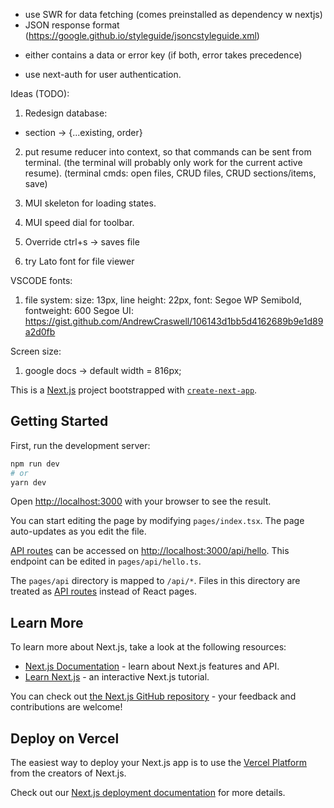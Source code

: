 * use SWR for data fetching (comes preinstalled as dependency w nextjs)
* JSON response format (https://google.github.io/styleguide/jsoncstyleguide.xml)
 - either contains a data or error key (if both, error takes precedence)

* use next-auth for user authentication.

Ideas (TODO):
1) Redesign database: 
- section -> {...existing, order}
2) put resume reducer into context, so that commands can be sent from terminal.
(the terminal will probably only work for the current active resume).
(terminal cmds: open files, CRUD files, CRUD sections/items, save)

1) MUI skeleton for loading states.
2) MUI speed dial for toolbar.
3) Override ctrl+s -> saves file

4) try Lato font for file viewer

VSCODE fonts:
1) file system: size: 13px, line height: 22px, font: Segoe WP Semibold, fontweight: 600
Segoe UI: https://gist.github.com/AndrewCraswell/106143d1bb5d4162689b9e1d89a2d0fb

Screen size:
1) google docs -> default width = 816px;












This is a [Next.js](https://nextjs.org/) project bootstrapped with [`create-next-app`](https://github.com/vercel/next.js/tree/canary/packages/create-next-app).

## Getting Started

First, run the development server:

```bash
npm run dev
# or
yarn dev
```

Open [http://localhost:3000](http://localhost:3000) with your browser to see the result.

You can start editing the page by modifying `pages/index.tsx`. The page auto-updates as you edit the file.

[API routes](https://nextjs.org/docs/api-routes/introduction) can be accessed on [http://localhost:3000/api/hello](http://localhost:3000/api/hello). This endpoint can be edited in `pages/api/hello.ts`.

The `pages/api` directory is mapped to `/api/*`. Files in this directory are treated as [API routes](https://nextjs.org/docs/api-routes/introduction) instead of React pages.

## Learn More

To learn more about Next.js, take a look at the following resources:

- [Next.js Documentation](https://nextjs.org/docs) - learn about Next.js features and API.
- [Learn Next.js](https://nextjs.org/learn) - an interactive Next.js tutorial.

You can check out [the Next.js GitHub repository](https://github.com/vercel/next.js/) - your feedback and contributions are welcome!

## Deploy on Vercel

The easiest way to deploy your Next.js app is to use the [Vercel Platform](https://vercel.com/new?utm_medium=default-template&filter=next.js&utm_source=create-next-app&utm_campaign=create-next-app-readme) from the creators of Next.js.

Check out our [Next.js deployment documentation](https://nextjs.org/docs/deployment) for more details.
